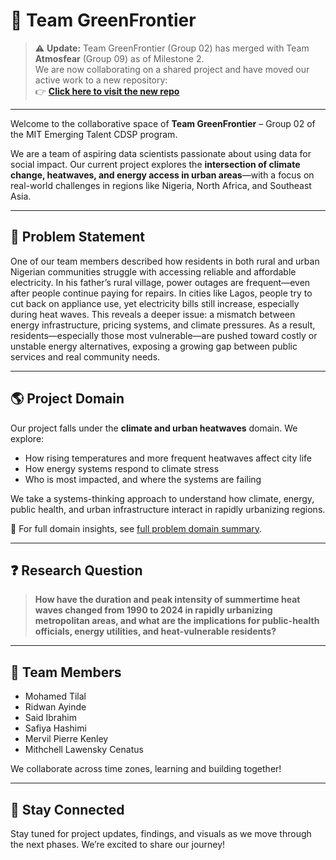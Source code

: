 # 🌿 Team GreenFrontier

> ⚠️ **Update:** Team GreenFrontier (Group 02) has
merged with Team **Atmosfear** (Group 09)
as of Milestone 2.  
> We are now collaborating on a shared project and have moved our active work to
a new repository:  
> 👉 [**Click here to visit the new repo**](https://github.com/MIT-Emerging-Talent/ET6-CDSP-group-09-repo)

---

Welcome to the collaborative space of **Team GreenFrontier** – Group 02
of the MIT Emerging Talent CDSP program.

We are a team of aspiring data scientists passionate about using data for social
impact. Our current project explores the **intersection of climate change,
heatwaves, and energy access in urban areas**—with a focus on real-world
challenges in regions like Nigeria, North Africa, and Southeast Asia.

---

## 🔌 Problem Statement

One of our team members described how residents in both rural and urban Nigerian
communities struggle with accessing reliable and affordable electricity. In his
father’s rural village, power outages are frequent—even after people continue
paying for repairs. In cities like Lagos, people try to cut back on appliance
use, yet electricity bills still increase, especially during heat waves. This
reveals a deeper issue: a mismatch between energy infrastructure, pricing
systems, and climate pressures. As a result, residents—especially those most
vulnerable—are pushed toward costly or unstable energy alternatives, exposing a
growing gap between public services and real community needs.

---

## 🌎 Project Domain

Our project falls under the **climate and urban heatwaves** domain. We explore:

- How rising temperatures and more frequent heatwaves affect city life
- How energy systems respond to climate stress
- Who is most impacted, and where the systems are failing

We take a systems-thinking approach to understand how climate, energy, public
health, and urban infrastructure interact in rapidly urbanizing regions.

🔗 For full domain insights, see [full problem domain
summary](https://github.com/MIT-Emerging-Talent/ET6-CDSP-group-02-repo/blob/main/0_domain_study/problem_domain_summary.md).

---

## ❓ Research Question

> **How have the duration and peak intensity of summertime heat waves changed
from 1990 to 2024 in rapidly urbanizing metropolitan areas, and what are the
implications for public-health officials, energy utilities, and heat-vulnerable residents?**

---

## 👥 Team Members

- Mohamed Tilal  
- Ridwan Ayinde  
- Said Ibrahim  
- Safiya Hashimi  
- Mervil Pierre Kenley  
- Mithchell Lawensky Cenatus

We collaborate across time zones, learning and building together!

---

## 🚀 Stay Connected

Stay tuned for project updates, findings, and visuals as we move through the
next phases. We’re excited to share our journey!
